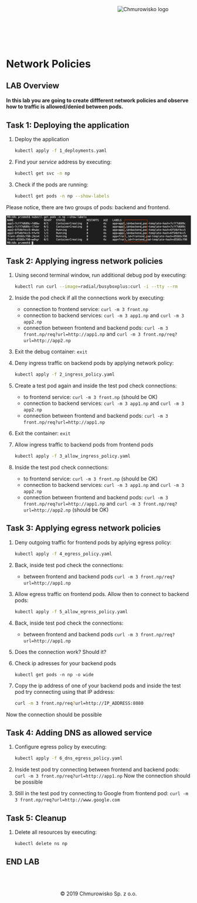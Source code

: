 <img src="../img/logo.png" alt="Chmurowisko logo" width="200" align="right">
<br><br>
<br><br>
<br><br>

# Network Policies

## LAB Overview

#### In this lab you are going to create diffferent network policies and observe how to traffic is allowed/denied between pods.

## Task 1: Deploying the application

1. Deploy the application

    ```bash
    kubectl apply -f 1_deployments.yaml
    ```

1. Find your *service* address by executing:

    ```bash
    kubectl get svc -n np
    ```

1. Check if the pods are running:

    ```bash
    kubectl get pods -n np --show-labels
    ```

Please notice, there are two groups of pods: backend and frontend.

![pods](img/pods.png)

## Task 2: Applying ingress network policies

1. Using second terminal window, run additional debug pod by executing:

    ```bash
    kubectl run curl --image=radial/busyboxplus:curl -i --tty --rm
    ```

1. Inside the pod check if all the connections work by executing:

    - connection to frontend service: `curl -m 3 front.np`
    - connection to backend services: `curl -m 3 app1.np` and `curl -m 3 app2.np`
    - connection between frontend and backend pods: `curl -m 3 front.np/req?url=http://app1.np` and `curl -m 3 front.np/req?url=http://app2.np`

1. Exit the debug container: `exit`
1. Deny ingress traffic on backend pods by applying network policy:

    ```bash
    kubectl apply -f 2_ingress_policy.yaml
    ```

1. Create a test pod again and inside the test pod check connections:

    - to frontend service: `curl -m 3 front.np` (should be OK)
    - connection to backend services: `curl -m 3 app1.np` and `curl -m 3 app2.np`
    - connection between frontend and backend pods: `curl -m 3 front.np/req?url=http://app1.np`

1. Exit the container: `exit`
1. Allow ingress traffic to backend pods from frontend pods

    ```bash
    kubectl apply -f 3_allow_ingress_policy.yaml
    ```

1. Inside the test pod check connections:

    - to frontend service: `curl -m 3 front.np` (should be OK)
    - connection to backend services: `curl -m 3 app1.np` and `curl -m 3 app2.np`
    - connection between frontend and backend pods: `curl -m 3 front.np/req?url=http://app1.np` and `curl -m 3 front.np/req?url=http://app2.np` (should be OK)

## Task 3: Applying egress network policies

1. Deny outgoing traffic for frontend pods by aplying egress policy:

    ```bash
    kubectl apply -f 4_egress_policy.yaml
    ```

1. Back, inside test pod check the connections:

    - between frontend and backend pods `curl -m 3 front.np/req?url=http://app1.np`

1. Allow egress traffic on frontend pods. Allow then to connect to backend pods:

    ```bash
    kubectl apply -f 5_allow_egress_policy.yaml
    ```

1. Back, inside test pod check the connections:

    - between frontend and backend pods `curl -m 3 front.np/req?url=http://app1.np`

1. Does the connection work? Should it?
1. Check ip adresses for your backend pods

    ```
    kubectl get pods -n np -o wide
    ```

1. Copy the ip address of one of your backend pods and inside the test pod try connecting using that IP address:  

    ```bash
    curl -m 3 front.np/req?url=http://IP_ADDRESS:8080
    ```

Now the connection should be possible

## Task 4: Adding DNS as allowed service

1. Configure egress policy by executing:

    ```bash
    kubectl apply -f 6_dns_egress_policy.yaml
    ```

1. Inside test pod try connecting between frontend and backend pods: `curl -m 3 front.np/req?url=http://app1.np` Now the connection should be possible
1. Still in the test pod try connecting to Google from frontend pod: `curl -m 3 front.np/req?url=http://www.google.com`

## Task 5: Cleanup

1. Delete all resources by executing:

    ```bash
    kubectl delete ns np
    ```

## END LAB

<br><br>

<center><p>&copy; 2019 Chmurowisko Sp. z o.o.<p></center>
